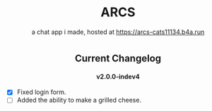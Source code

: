 <div align='center'>

# ARCS

a chat app i made, hosted at https://arcs-cats11134.b4a.run
#
## Current Changelog
#### v2.0.0-indev4
</div>

- [x] Fixed login form.
- [ ] Added the ability to make a grilled cheese. 